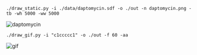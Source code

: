 ```./draw_static.py -i ./data/daptomycin.sdf -o ./out -n daptomycin.png -tb -wh 5000 -ww 5000```

![daptomycin](./out/daptomycin.png)

```./draw_gif.py -i "c1ccccc1" -o ./out -f 60 -aa```

![gif](./out/mol.gif)

